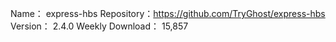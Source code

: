 Name： express-hbs
Repository：https://github.com/TryGhost/express-hbs
Version： 2.4.0
Weekly Download： 15,857

